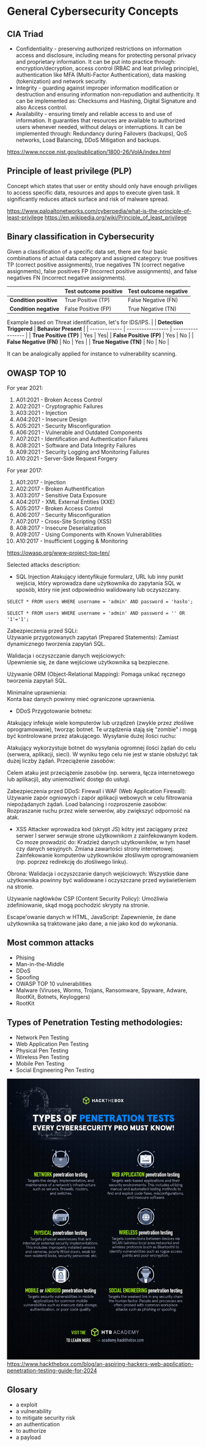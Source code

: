 # General Cybersecurity Concepts

## CIA Triad
- Confidentiality - preserving authorized restrictions on information access and disclosure, including means for protecting personal privacy and proprietary information. It can be put into practice through:
encryption/decryption, access control (RBAC and leat privileg principle), authentication like MFA (Multi-Factor Authentication), data masking (tokenization) and network security.
- Integrity - guarding against improper information modification or destruction and ensuring information non-repudiation and authenticity. It can be implemented as: Checksums and Hashing, Digital Signature and also Access control. 
- Availability - ensuring timely and reliable access to and use of information. It guaranties that resources are available to authorized users whenever needed, without delays or interruptions. It can be implemented through: Redundancy during Failovers (backups), QoS networks, Load Balancing, DDoS Mitigation and backups.

https://www.nccoe.nist.gov/publication/1800-26/VolA/index.html

## Principle of least privilege (PLP)
Concept which states that user or entity should only have enough priviliges to access specific data, resources
and apps to execute given task. 
It significantly reduces attack surface and risk of malware spread. 

https://www.paloaltonetworks.com/cyberpedia/what-is-the-principle-of-least-privilege
https://en.wikipedia.org/wiki/Principle_of_least_privilege

## Binary classification in Cybersecurity
Given a classification of a specific data set, there are four basic combinations of actual data category and assigned category: true positives TP (correct positive assignments), true negatives TN (correct negative assignments), false positives FP (incorrect positive assignments), and false negatives FN (incorrect negative assignments).

|               | **Test outcome positive**      | **Test outcome negative**      |
| ------------- | ----------------- | ----------------- |
| **Condition positive**| True Positive (TP) | False Negative (FN)|
| **Condition negative**     | False Positive (FP)| True Negative (TN) |


Example based on Threat identification, let's for IDS/IPS.
|               | **Detection Triggered**      | **Behavior Present**      |
| ------------- | ----------------- | ----------------- |
| **True Positive (TP)**    | Yes | Yes|
| **False Positive (FP)**     | Yes | No |
| **False Negative (FN)**    | No | Yes |
| **True Negative (TN)**     | No | No |


It can be analogically applied for instance to vulnerability scanning.

## OWASP TOP 10
For year 2021:
1. A01:2021 - Broken Access Control
2. A02:2021 - Cryptographic Failures
3. A03:2021 - Injection
4. A04:2021 - Insecure Design
5. A05:2021 - Security Misconfiguration
6. A06:2021 - Vulnerable and Outdated Components
7. A07:2021 - Identification and Authentication Failures
8. A08:2021 - Software and Data Integrity Failures
9. A09:2021 - Security Logging and Monitoring Failures 
10. A10:2021 - Server-Side Request Forgery 

For year 2017:
1. A01:2017 - Injection
2. A02:2017 - Broken Authentification
3. A03:2017 - Sensitive Data Exposure
4. A04:2017 - XML External Entities (XXE)
5. A05:2017 - Broken Access Control
6. A06:2017 - Security Misconfiguration
7. A07:2017 - Cross-Site Scripting (XSS)
8. A08:2017 - Insecure Deserialization
9. A09:2017 - Using Components with Known Vulnerabilities
10. A10:2017 - Insufficient Logging & Monitoring

https://owasp.org/www-project-top-ten/

Selected attacks description:  
- SQL Injection
Atakujący identyfikuje formularz, URL lub inny punkt wejścia, który wprowadza dane użytkownika do zapytania SQL w sposób, który nie jest odpowiednio walidowany lub oczyszczany.
```
SELECT * FROM users WHERE username = 'admin' AND password = 'hasło';
```
```
SELECT * FROM users WHERE username = 'admin' AND password = '' OR '1'='1';
```
Zabezpieczenia przed SQLi:  
Używanie przygotowanych zapytań (Prepared Statements): Zamiast dynamicznego tworzenia zapytań SQL.  

Walidacja i oczyszczanie danych wejściowych:   
Upewnienie się, że dane wejściowe użytkownika są bezpieczne.

Używanie ORM (Object-Relational Mapping): 
Pomaga unikać ręcznego tworzenia zapytań SQL.

Minimalne uprawnienia:  
Konta baz danych powinny mieć ograniczone uprawnienia.

- DDoS
Przygotowanie botnetu:

Atakujący infekuje wiele komputerów lub urządzeń (zwykle przez złośliwe oprogramowanie), tworząc botnet. Te urządzenia stają się "zombie" i mogą być kontrolowane przez atakującego.
Wysyłanie dużej ilości ruchu:

Atakujący wykorzystuje botnet do wysyłania ogromnej ilości żądań do celu (serwera, aplikacji, sieci). W wyniku tego celu nie jest w stanie obsłużyć tak dużej liczby żądań.
Przeciążenie zasobów:

Celem ataku jest przeciążenie zasobów (np. serwera, łącza internetowego lub aplikacji), aby uniemożliwić dostęp do usługi.

Zabezpieczenia przed DDoS:
Firewall i WAF (Web Application Firewall): Używanie zapór ogniowych i zapór aplikacji webowych w celu filtrowania niepożądanych żądań.
Load balancing i rozproszenie zasobów: Rozpraszanie ruchu przez wiele serwerów, aby zwiększyć odporność na atak.

- XSS 
Attacker wprowadza kod (skrypt JS) kótry jest zaciągany przez serwer
I serwer serwuje strone użytkownikom z zainfekowanym kodem. Co moze prowadzić do:
Kradzież danych użytkowników, w tym haseł czy danych sesyjnych.
Zmiana zawartości strony internetowej.
Zainfekowanie komputerów użytkowników złośliwym oprogramowaniem (np. poprzez redirekcję do złośliwego linku).

Obrona:
Walidacja i oczyszczanie danych wejściowych: Wszystkie dane użytkownika powinny być walidowane i oczyszczane przed wyświetleniem na stronie.

Używanie nagłówków CSP (Content Security Policy): Umożliwia zdefiniowanie, skąd mogą pochodzić skrypty na stronie.

Escape'owanie danych w HTML, JavaScript: Zapewnienie, że dane użytkownika są traktowane jako dane, a nie jako kod do wykonania.

## Most common attacks
- Phising
- Man-in-the-Middle
- DDoS
- Spoofing
- OWASP TOP 10 vulnerabilities
- Malware (Viruses, Worms, Trojans, Ransomware, Spyware, Adware, RootKit, Botnets, Keyloggers)
- RootKit

## Types of Penetration Testing methodologies:
- Network Pen Testing 
- Web Application Pen Testing
- Physical Pen Testing
- Wireless Pen Testing
- Mobile Pen Testing
- Social Engineering Pen Testing

![HTB_Pen_Testings](/xyz_resources_n_images/HackTheBoxPentests.jpg)
https://www.hackthebox.com/blog/an-aspiring-hackers-web-application-penetration-testing-guide-for-2024

## Glosary
- a exploit
- a vulnerability
- to mitigate security risk
- an authentication
- to authorize
- a payload